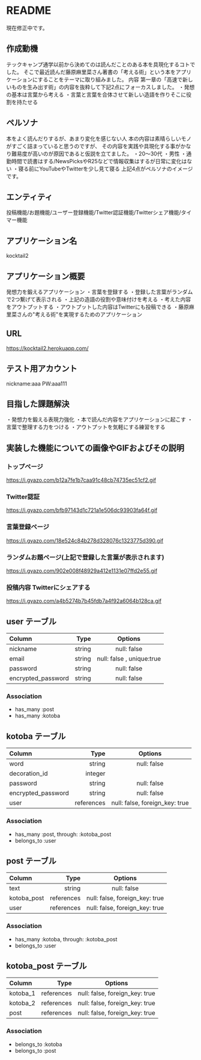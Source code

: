 # README

現在修正中です。

## 作成動機
テックキャンプ通学以前から決めてのは読んだことのある本を具現化するコトでした。
そこで最近読んだ藤原麻里菜さん著書の「考える術」という本をアプリケーションにすることをテーマに取り組みました。
内容
第一章の「高速で新しいものを生み出す術」の内容を抜粋して下記2点にフォーカスしました。
・発想の基本は言葉から考える
・言葉と言葉を合体させて新しい造語を作りそこに役割を持たせる


## ペルソナ
本をよく読んだりするが、あまり変化を感じない人
本の内容は素晴らしいモノがすごく詰まっていると思うのですが、
その内容を実践や具現化する事がかなり難易度が高いのが原因であると仮説を立てました。
・20〜30代
・男性
・通勤時間で読書はする/NewsPicksやR25などで情報収集はするが日常に変化はない
・寝る前にYouTubeやTwitterを少し見て寝る
上記4点がペルソナのイメージです。

## エンティティ
投稿機能/お題機能/ユーザー登録機能/Twitter認証機能/Twitterシェア機能/タイマー機能

## アプリケーション名
 kocktail2                                      

## アプリケーション概要
発想力を鍛えるアプリケーション
・言葉を登録する
・登録した言葉がランダムで2つ繋げて表示される
・上記の造語の役割や意味付けを考える
・考えた内容をアウトプットする
・アウトプットした内容はTwitterにも投稿できる
・藤原麻里菜さんの"考える術"を実現するためのアプリケーション

## URL
https://kocktail2.herokuapp.com/

## テスト用アカウント
nickname:aaa
PW:aaa111

## 目指した課題解決
・発想力を鍛える表現力強化
・本で読んだ内容をアプリケーションに起こす
・言葉で整理する力をつける
・アウトプットを気軽にする練習をする           

## 実装した機能についての画像やGIFおよびその説明
### トップページ
https://i.gyazo.com/b12a7fe1b7caa91c48cb74735ec51cf2.gif
### Twitter認証
https://i.gyazo.com/bfb97143d1c721a1e506dc93903fa64f.gif
### 言葉登録ページ
https://i.gyazo.com/18e524c84b278d328076c1323775d390.gif
### ランダムお題ページ(上記で登録した言葉が表示されます)
https://i.gyazo.com/902e008f48929a412e1131e07ffd2e55.gif
### 投稿内容 Twitterにシェアする
https://i.gyazo.com/a4b5274b7b45fdb7a4f92a6064b128ca.gif


## user テーブル

|Column              |  Type        | Options                   |
|:-------------------|-------------:|:-------------------------:|
| nickname           | string       | null: false               |
| email              | string       | null: false , unique:true |
| password           | string       | null: false               |
| encrypted_password | string       | null: false               |

### Association
- has_many :post
- has_many :kotoba

## kotoba テーブル
|Column              |  Type        | Options                       |
|:-------------------|-------------:|:-----------------------------:|
| word               | string       | null: false                   |
| decoration_id      | integer      |                               |
| password           | string       | null: false                   |
| encrypted_password | string       | null: false                   |
| user               | references   | null: false, foreign_key: true|

### Association
- has_many :post, through: :kotoba_post
- belongs_to :user



## post テーブル
|Column              |  Type        | Options                       |
|:-------------------|-------------:|:-----------------------------:|
| text               | string       | null: false                   |
| kotoba_post        | references   | null: false, foreign_key: true|
| user               | references   | null: false, foreign_key: true|

### Association
- has_many :kotoba, through: :kotoba_post
- belongs_to :user


## kotoba_post テーブル
|Column              |  Type        | Options                       |
|:-------------------|-------------:|:-----------------------------:|
| kotoba_1           | references   | null: false, foreign_key: true|
| kotoba_2           | references   | null: false, foreign_key: true|
| post               | references   | null: false, foreign_key: true|

### Association
- belongs_to :kotoba
- belongs_to :post